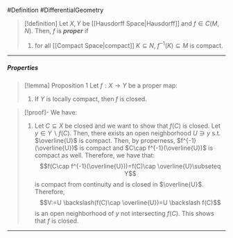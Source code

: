 #Definition #DifferentialGeometry 
> [!definition]
> Let $X,Y$ be [[Hausdorff Space|Hausdorff]] and $f\in C(M,N)$. Then, $f$ is ***proper*** if 
> 1. for all [[Compact Space|compact]] $K\subseteq N$, $f^{-1}(K)\subseteq M$ is compact.
---
##### Properties
> [!lemma] Proposition 1
> Let $f:X\to Y$ be a proper map:
> 1. If $Y$ is locally compact, then $f$ is closed.

> [!proof]-
> We have:
> 1. Let $C\subseteq X$ be closed and we want to show that $f(C)$ is closed. Let $y\in Y\backslash f(C)$. Then, there exists an open neighborhood $U\ni y$ s.t. $\overline{U}$ is compact. Then, by properness, $f^{-1}(\overline{U})$ is compact and $C\cap f^{-1}(\overline{U})$ is compact as well. Therefore, we have that: $$f(C\cap f^{-1}(\overline{U}))=f(C)\cap \overline{U}\subseteq Y$$is compact from continuity and is closed in $\overline{U}$. Therefore, $$V:=U \backslash(f(C)\cap \overline{U})=U \backslash f(C)$$is an open neighborhood of $y$ not intersecting $f(C)$. This shows that $f$ is closed.
---
